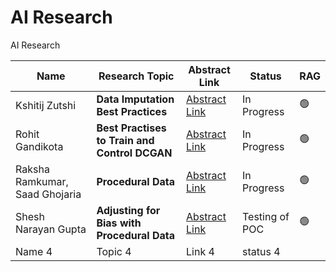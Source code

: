# AI Research
AI Research

| Name           | Research Topic                 | Abstract Link | Status | RAG |
|----------------|--------------------------------|---------------|--------|-----|
|Kshitij Zutshi|**Data Imputation Best Practices**|[Abstract Link](https://github.com/aiskunks/AI_Research/tree/main/data-imputation-best-practices)| In Progress |🟢|
|Rohit Gandikota|**Best Practises to Train and Control DCGAN**|[Abstract Link](https://github.com/aiskunks/AI_Research/blob/main/dc-gan-best-practices/README.md)| In Progress|🟢  |
|Raksha Ramkumar, Saad Ghojaria|**Procedural Data**|[Abstract Link](https://github.com/aiskunks/AI_Research/blob/main/Procedural%20Data/README.md)| In Progress |🟢 |
|Shesh Narayan Gupta|**Adjusting for Bias with Procedural Data**|[Abstract Link](https://github.com/aiskunks/AI_Research/tree/main/Adjustin_bias_using_procedural_data/README.md)| Testing of POC |🟢 |
|    Name 4            |    Topic 4                            |    Link 4           |  status 4      | |

